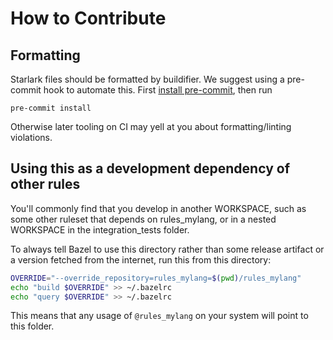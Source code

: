# How to Contribute

## Formatting

Starlark files should be formatted by buildifier.
We suggest using a pre-commit hook to automate this.
First [install pre-commit](https://pre-commit.com/#installation),
then run

```shell
pre-commit install
```

Otherwise later tooling on CI may yell at you about formatting/linting violations.

## Using this as a development dependency of other rules

You'll commonly find that you develop in another WORKSPACE, such as
some other ruleset that depends on rules_mylang, or in a nested
WORKSPACE in the integration_tests folder.

To always tell Bazel to use this directory rather than some release
artifact or a version fetched from the internet, run this from this
directory:

```sh
OVERRIDE="--override_repository=rules_mylang=$(pwd)/rules_mylang"
echo "build $OVERRIDE" >> ~/.bazelrc
echo "query $OVERRIDE" >> ~/.bazelrc
```

This means that any usage of `@rules_mylang` on your system will point to this folder.

